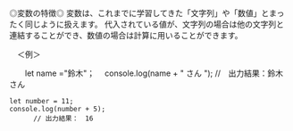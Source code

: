 ◎変数の特徴◎
変数は、これまでに学習してきた「文字列」や「数値」とまったく同じように扱えます。
代入されている値が、文字列の場合は他の文字列と連結することができ、数値の場合は計算に用いることができます。

　＜例＞
 
 　　let name ="鈴木"；
   　console.log(name + " さん ");
          //　出力結果：鈴木さん
          
    let number = 11;
    console.log(number + 5);
          // 出力結果：　16
